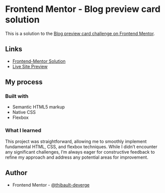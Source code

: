 # Frontend Mentor - Blog preview card solution

This is a solution to the [Blog preview card challenge on Frontend Mentor](https://www.frontendmentor.io/challenges/blog-preview-card-ckPaj01IcS).

## Links

-   [Frontend-Mentor Solution](https://www.frontendmentor.io/solutions/blog-preview-card---solution-Lm0nW65S5W)
-   [Live Site Preview](https://thibault-deverge.github.io/Blog_Preview_Card/)

## My process

### Built with

-   Semantic HTML5 markup
-   Native CSS
-   Flexbox

### What I learned

This project was straightforward, allowing me to smoothly implement fundamental HTML, CSS, and flexbox techniques. While I didn’t encounter any significant challenges, I’m always eager for constructive feedback to refine my approach and address any potential areas for improvement.

## Author

-   Frontend Mentor - [@thibault-deverge](https://www.frontendmentor.io/profile/thibault-deverge)
